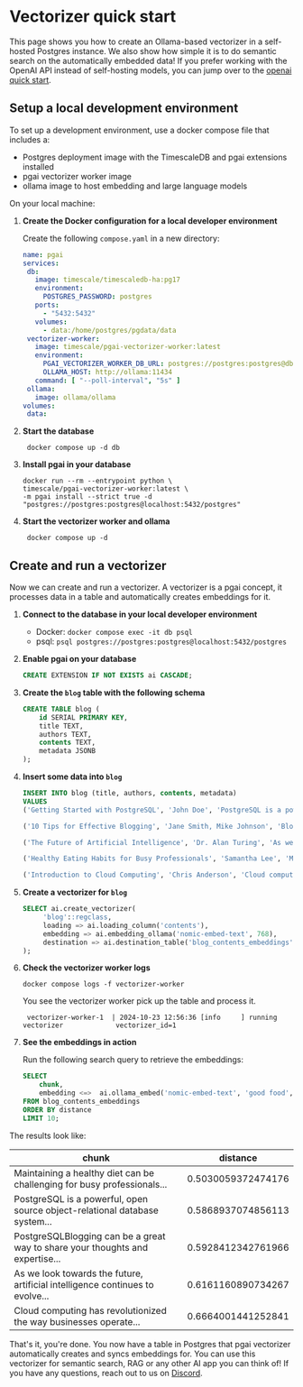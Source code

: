 # Vectorizer quick start

This page shows you how to create an Ollama-based vectorizer in a self-hosted Postgres instance. We also show how simple it is to do semantic search on the automatically embedded data!
If you prefer working with the OpenAI API instead of self-hosting models, you can jump over to the [openai quick start](/docs/vectorizer/quick-start-openai.md).

## Setup a local development environment

To set up a development environment, use a docker compose file that includes a:
- Postgres deployment image with the TimescaleDB and pgai extensions installed
- pgai vectorizer worker image
- ollama image to host embedding and large language models

On your local machine:

1. **Create the Docker configuration for a local developer environment**

   Create the following `compose.yaml` in a new directory:
    ```yaml
   name: pgai 
   services:
     db:
       image: timescale/timescaledb-ha:pg17
       environment:
         POSTGRES_PASSWORD: postgres
       ports:
         - "5432:5432"
       volumes:
         - data:/home/postgres/pgdata/data
     vectorizer-worker:
       image: timescale/pgai-vectorizer-worker:latest
       environment:
         PGAI_VECTORIZER_WORKER_DB_URL: postgres://postgres:postgres@db:5432/postgres
         OLLAMA_HOST: http://ollama:11434
       command: [ "--poll-interval", "5s" ]
     ollama:
       image: ollama/ollama
   volumes:
     data:
    ```

1. **Start the database**
   ```shell
    docker compose up -d db
    ```

1. **Install pgai in your database**
   ```shell
   docker run --rm --entrypoint python \
   timescale/pgai-vectorizer-worker:latest \
   -m pgai install --strict true -d "postgres://postgres:postgres@localhost:5432/postgres"
   ```

1. **Start the vectorizer worker and ollama**
   ```shell
    docker compose up -d
    ```

## Create and run a vectorizer

Now we can create and run a vectorizer. A vectorizer is a pgai concept, it processes data in a table and automatically creates embeddings for it.

1. **Connect to the database in your local developer environment**

   - Docker: `docker compose exec -it db psql`
   - psql:  `psql postgres://postgres:postgres@localhost:5432/postgres`

1. **Enable pgai on your database**

    ```sql
    CREATE EXTENSION IF NOT EXISTS ai CASCADE;
    ```

1. **Create the `blog` table with the following schema**
    ```sql
    CREATE TABLE blog (
        id SERIAL PRIMARY KEY,
        title TEXT,
        authors TEXT,
        contents TEXT,
        metadata JSONB
    );
    ```

1. **Insert some data into `blog`**
    ```sql
    INSERT INTO blog (title, authors, contents, metadata)
    VALUES
    ('Getting Started with PostgreSQL', 'John Doe', 'PostgreSQL is a powerful, open source object-relational database system...', '{"tags": ["database", "postgresql", "beginner"], "read_time": 5, "published_date": "2024-03-15"}'),

    ('10 Tips for Effective Blogging', 'Jane Smith, Mike Johnson', 'Blogging can be a great way to share your thoughts and expertise...', '{"tags": ["blogging", "writing", "tips"], "read_time": 8, "published_date": "2024-03-20"}'),

    ('The Future of Artificial Intelligence', 'Dr. Alan Turing', 'As we look towards the future, artificial intelligence continues to evolve...', '{"tags": ["AI", "technology", "future"], "read_time": 12, "published_date": "2024-04-01"}'),

    ('Healthy Eating Habits for Busy Professionals', 'Samantha Lee', 'Maintaining a healthy diet can be challenging for busy professionals...', '{"tags": ["health", "nutrition", "lifestyle"], "read_time": 6, "published_date": "2024-04-05"}'),

    ('Introduction to Cloud Computing', 'Chris Anderson', 'Cloud computing has revolutionized the way businesses operate...', '{"tags": ["cloud", "technology", "business"], "read_time": 10, "published_date": "2024-04-10"}'); 
    ```

4. **Create a vectorizer for `blog`**

    ```sql
    SELECT ai.create_vectorizer(
         'blog'::regclass,
         loading => ai.loading_column('contents'),
         embedding => ai.embedding_ollama('nomic-embed-text', 768),
         destination => ai.destination_table('blog_contents_embeddings')
    );
    ```

1. **Check the vectorizer worker logs** 
   ```shell
   docker compose logs -f vectorizer-worker
   ```

   You see the vectorizer worker pick up the table and process it.
   ```shell
    vectorizer-worker-1  | 2024-10-23 12:56:36 [info     ] running vectorizer             vectorizer_id=1
    ```

1. **See the embeddings in action**

   Run the following search query to retrieve the embeddings:

    ```sql
    SELECT
        chunk,
        embedding <=>  ai.ollama_embed('nomic-embed-text', 'good food', host => 'http://ollama:11434') as distance
    FROM blog_contents_embeddings
    ORDER BY distance
    LIMIT 10;
    ```

The results look like:

| chunk                                                                         | distance           |
|-------------------------------------------------------------------------------|--------------------|
| Maintaining a healthy diet can be challenging for busy professionals...       | 0.5030059372474176 |
| PostgreSQL is a powerful, open source object-relational database system...    | 0.5868937074856113 |
| PostgreSQLBlogging can be a great way to share your thoughts and expertise... | 0.5928412342761966 |
| As we look towards the future, artificial intelligence continues to evolve... | 0.6161160890734267 |
| Cloud computing has revolutionized the way businesses operate...              | 0.6664001441252841 |


That's it, you're done. You now have a table in Postgres that pgai vectorizer automatically creates 
and syncs embeddings for. You can use this vectorizer for semantic search, RAG or any other AI 
app you can think of! If you have any questions, reach out to us on [Discord](https://discord.gg/KRdHVXAmkp).
